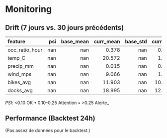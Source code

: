 # Monitoring

## Drift (7 jours vs. 30 jours précédents)
| feature        |   psi |   base_mean |   curr_mean |   base_std |   curr_std |   n_base |   n_curr | psi_flag   |
|:---------------|------:|------------:|------------:|-----------:|-----------:|---------:|---------:|:-----------|
| occ_ratio_hour |   nan |         nan |       0.378 |        nan |      0.284 |        0 |    28440 | n/a        |
| temp_C         |   nan |         nan |      20.572 |        nan |      1.965 |        0 |    28440 | n/a        |
| precip_mm      |   nan |         nan |       0.015 |        nan |      0.048 |        0 |    28440 | n/a        |
| wind_mps       |   nan |         nan |       9.066 |        nan |      1.387 |        0 |    28440 | n/a        |
| bikes_avg      |   nan |         nan |      11.903 |        nan |     10.341 |        0 |    28440 | n/a        |
| docks_avg      |   nan |         nan |      18.995 |        nan |     12.589 |        0 |    28440 | n/a        |

_PSI_: <0.10 OK • 0.10–0.25 Attention • >0.25 Alerte_

## Performance (Backtest 24h)
(Pas assez de données pour le backtest.)
